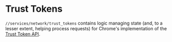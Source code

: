 # Trust Tokens

`//services/network/trust_tokens` contains logic managing state (and, to a lesser
extent, helping process requests) for Chrome's implementation of
the [Trust Token API](https://github.com/WICG/trust-token-api/).
